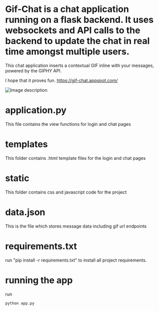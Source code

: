 # Gif-Chat is a chat application running on a flask backend. It uses websockets and API calls to the backend to update the chat in real time amongst multiple users.

This chat application inserts a contextual GIF inline with your messages, powered by the GIPHY API.

I hope that it proves fun. https://gif-chat.appspot.com/

![Image description]('gif-chat.jpeg')

# application.py
This file contains the view functions for login and chat pages

# templates
This folder contains .html template files for the login and chat pages

# static
This folder contains css and javascript code for the project

# data.json
This is the file which stores message data including gif url endpoints

# requirements.txt
run
"pip install -r requirements.txt"
to install all project requirements.

# running the app
run
```
python app.py
```
